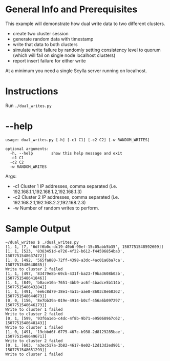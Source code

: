 General Info and Prerequisites
==============================

This example will demonstrate how dual write data to two different clusters.

- create two cluster session
- generate random data with timestamp
- write that data to both clusters
- simulate write failure by randomly setting consistency level to quorum (which will fail on single node localhost clusters)
- report insert failure for either write

At a minimum you need a single Scylla server running on localhost.  


Instructions
============

Run `./dual_writes.py` 


--help 
===================

```
usage: dual_writes.py [-h] [-c1 C1] [-c2 C2] [-w RANDOM_WRITES]

optional arguments:
  -h, --help        show this help message and exit
  -c1 C1
  -c2 C2
  -w RANDOM_WRITES
```

Args:
  - -c1  Cluster 1 IP addresses, comma separated (i.e. 192.168.1.1,192.168.1.2,192.168.1.3)
  - -c2  Cluster 2 IP addresses, comma separated (i.e. 192.168.2.1,192.168.2.2,192.168.2.3)
  - -w   Number of random writes to perform.


Sample Output
=======================
```
~/dual_writes $ ./dual_writes.py 
[1, 1, [7, '6dff6b0c-dc19-40b6-90ef-15c05abb5b35', 1507751548592609]]
[1, 1, [523, '8383451d-e726-4f22-b612-f44596854ba3', 1507751548637472]]
[1, 0, [492, '565fa880-72ff-4398-a3dc-4ac01a6ba7ca', 1507751548640035]]
Write to cluster 2 failed
[1, 1, [497, '83479e8b-69cb-431f-ba23-f9ba3608b03b', 1507751548641846]]
[1, 1, [849, 'b0ace10a-7651-4bb9-ac6f-4badce5b114b', 1507751548643284]]
[1, 1, [491, 'ee6c8d79-38e1-4a15-aae8-8603c8e68362', 1507751548644673]]
[0, 0, [156, '8e7bb39a-019e-4914-b0cf-456a6b097297', 1507751548646173]]
Write to cluster 1 failed
Write to cluster 2 failed
[0, 1, [599, '93f6a1eb-c4dc-4f8b-9b71-e95068967c62', 1507751548648143]]
Write to cluster 1 failed
[1, 0, [491, '19cbbd6f-6775-467c-b938-2d8129285bae', 1507751548649671]]
Write to cluster 2 failed
[0, 1, [603, 'a3ec517a-3b82-4617-8e02-12d13d2ed901', 1507751548651293]]
Write to cluster 1 failed
```

